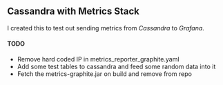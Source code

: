 ## Cassandra with Metrics Stack

I created this to test out sending metrics from _Cassandra_ to _Grafana_.

#### TODO
- Remove hard coded IP in metrics\_reporter_graphite.yaml
- Add some test tables to cassandra and feed some random data into it
- Fetch the metrics-graphite.jar on build and remove from repo
